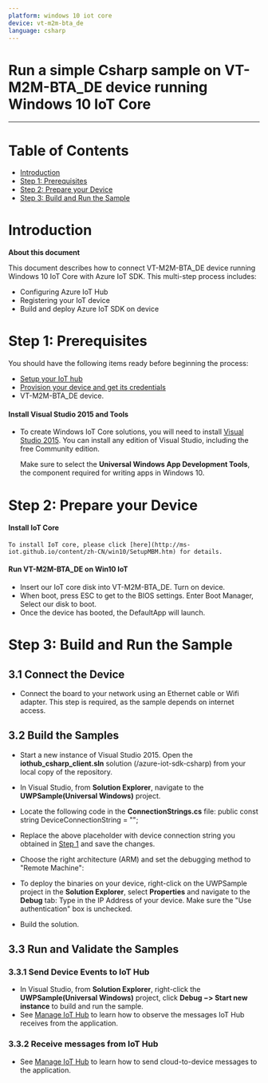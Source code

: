 ```yaml
---
platform: windows 10 iot core
device: vt-m2m-bta_de
language: csharp
---
```

Run a simple Csharp sample on VT-M2M-BTA_DE device running Windows 10 IoT Core
===
---

# Table of Contents

-   [Introduction](#Introduction)
-   [Step 1: Prerequisites](#Prerequisites)
-   [Step 2: Prepare your Device](#PrepareDevice)
-   [Step 3: Build and Run the Sample](#Build)



<a name="Introduction"></a>
# Introduction

**About this document**

This document describes how to connect VT-M2M-BTA_DE device running Windows 10 IoT Core with Azure IoT SDK. This multi-step process includes:
-   Configuring Azure IoT Hub
-   Registering your IoT device
-   Build and deploy Azure IoT SDK on device

<a name="Prerequisites"></a>
# Step 1: Prerequisites

You should have the following items ready before beginning the process:

-   [Setup your IoT hub][lnk-setup-iot-hub]
-   [Provision your device and get its credentials][lnk-manage-iot-hub]
-   VT-M2M-BTA_DE device.

#### Install Visual Studio 2015 and Tools

-   To create Windows IoT Core solutions, you will need to install [Visual Studio 2015](https://www.visualstudio.com/en-us/products/vs-2015-product-editions.aspx). You can install any edition of Visual Studio, including the free Community edition.

    Make sure to select the **Universal Windows App Development Tools**, the component required for writing apps in Windows 10.

<a name="PrepareDevice"></a>
# Step 2: Prepare your Device

#### Install IoT Core

    To install IoT core, please click [here](http://ms-iot.github.io/content/zh-CN/win10/SetupMBM.htm) for details.

#### Run VT-M2M-BTA_DE on Win10 IoT
-   Insert our IoT core disk into VT-M2M-BTA_DE. Turn on device.
-   When boot, press ESC to get to the BIOS settings. Enter Boot Manager, Select our disk to boot.
-   Once the device has booted, the DefaultApp will launch.

<a name="Build"></a>
# Step 3: Build and Run the Sample

<a name="Step_3_1:_Connect"></a>
## 3.1 Connect the Device

-   Connect the board to your network using an Ethernet cable or Wifi adapter. This step is required, as the sample depends on internet access.

<a name="Step_3_2:_Build"></a>
## 3.2  Build the Samples

-   Start a new instance of Visual Studio 2015. Open the **iothub_csharp_client.sln** solution (/azure-iot-sdk-csharp) from your local copy of the repository.

-   In Visual Studio, from **Solution Explorer**, navigate to the **UWPSample(Universal Windows)** project.

-   Locate the following code in the **ConnectionStrings.cs** file:
        public const string DeviceConnectionString = "<replace>";

-   Replace the above placeholder with device connection string you obtained in [Step 1](#Prerequisites) and save the changes.

-   Choose the right architecture (ARM) and set the debugging method to "Remote Machine":

-   To deploy the binaries on your device, right-click on the UWPSample project in the **Solution Explorer**, select **Properties** and navigate to the **Debug** tab:
    Type in the IP Address of your device. Make sure the "Use authentication" box is unchecked.

-   Build the solution.


<a name="Step_3_3:_Run"></a>
## 3.3 Run and Validate the Samples

### 3.3.1 Send Device Events to IoT Hub
-   In Visual Studio, from **Solution Explorer**, right-click the **UWPSample(Universal Windows)** project, click **Debug &minus;&gt; Start new instance** to build and run the sample. 
-   See [Manage IoT Hub][lnk-manage-iot-hub] to learn how to observe the messages IoT Hub receives from the application.

### 3.3.2 Receive messages from IoT Hub
-   See [Manage IoT Hub][lnk-manage-iot-hub] to learn how to send cloud-to-device messages to the application.

[lnk-setup-iot-hub]: ../setup_iothub.md
[lnk-manage-iot-hub]: ../manage_iot_hub.md
